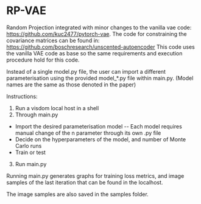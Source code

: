 # RP-VAE

Random Projection integrated with minor changes to the vanilla vae code: https://github.com/kuc2477/pytorch-vae.
The code for constraining the covariance matrices can be found in: https://github.com/boschresearch/unscented-autoencoder
This code uses the vanilla VAE code as base so the same requirements and execution procedure hold for this code.

Instead of a single model.py file, the user can import a different parameterisation using the provided model_*.py file within main.py. (Model names are the same as those denoted in the paper)

Instructions:
1. Run a visdom local host in a shell
2. Through main.py
  - Import the desired parameterisation model
    -- Each model requires manual change of the n parameter through its own .py file
  - Decide on the hyperparameters of the model, and number of Monte Carlo runs
  - Train or test

3. Run main.py

Running main.py generates graphs for training loss metrics, and image samples of the last iteration that can be found in the localhost.

The image samples are also saved in the samples folder.
